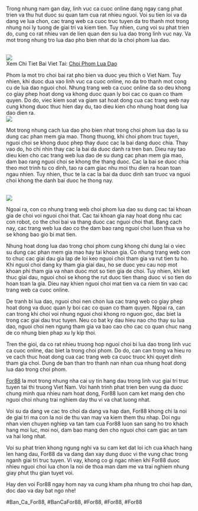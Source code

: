<p>Trong nhung nam gan day, linh vuc ca cuoc online dang ngay cang phat trien va thu hut duoc su quan tam cua rat nhieu nguoi. Voi su tien loi va da dang ve lua chon, cac trang web ca cuoc truc tuyen da tro thanh mot trong nhung noi ly tuong de giai tri va kiem tien. Tuy nhien, cung voi su phat trien do, cung co rat nhieu van de lien quan den su lua dao trong linh vuc nay. Va mot trong nhung tro lua dao pho bien nhat do la choi phom lua dao.</p><br><img src="https://for88z.co.uk/wp-content/uploads/2025/02/logo.png"></br>
Xem Chi Tiet Bai Viet Tai: <a href="https://for88z.co.uk/choi-phom-lua-dao/">Choi Phom Lua Dao</a><p>Phom la mot tro choi bai rat pho bien va duoc yeu thich o Viet Nam. Tuy nhien, khi duoc dua vao linh vuc ca cuoc online, no da tro thanh mot cong cu de lua dao nguoi choi. Nhung trang web ca cuoc online da so deu khong co giay phep hoat dong va khong duoc quan ly boi cac co quan co tham quyen. Do do, viec kiem soat va giam sat hoat dong cua cac trang web nay cung khong duoc thuc hien day du, tao dieu kien cho nhung hoat dong lua dao dien ra.<br><img src="https://for88z.co.uk/wp-content/uploads/2025/02/nhung-hau-qua-khi-gap-phai-choi-phom-lua-dao.jpg"></br><p>Mot trong nhung cach lua dao pho bien nhat trong choi phom lua dao la su dung cac phan mem gia mao. Thong thuong, khi choi phom truc tuyen, nguoi choi se khong duoc phep thay duoc cac la bai dang duoc chia. Thay vao do, ho chi nhin thay cac la bai da duoc danh ra tren ban. Dieu nay tao dieu kien cho cac trang web lua dao de su dung cac phan mem gia mao, dam bao rang nguoi choi se khong the thang duoc. Cac la bai se duoc chia theo mot trinh tu co dinh, tao ra cam giac nhu moi thu dien ra hoan toan ngau nhien. Tuy nhien, thuc te la cac la bai da duoc dinh san truoc va nguoi choi khong the danh bai duoc he thong nay.</p><br><img src="https://for88z.co.uk/wp-content/uploads/2025/02/logo.png"></br><p>Ngoai ra, con co nhung trang web choi phom lua dao su dung cac tai khoan gia de choi voi nguoi choi that. Cac tai khoan gia nay hoat dong nhu cac con robot, co the choi bai va thang duoc cac nguoi choi that. Bang cach nay, cac trang web lua dao co the dam bao rang nguoi choi luon thua va ho se khong bao gio bi mat tien.<p>Nhung hoat dong lua dao trong choi phom cung khong chi dung lai o viec su dung cac phan mem gia mao hay tai khoan gia. Co nhung trang web con to chuc cac giai dau gia lap de loi keo nguoi choi tham gia va rut tien tu ho. Khi nguoi choi dang ky tham gia giai dau, ho se duoc yeu cau nop mot khoan phi tham gia va nhan duoc mot so tien gia de choi. Tuy nhien, khi ket thuc giai dau, nguoi choi se khong the rut duoc tien thang duoc vi so tien do hoan toan la gia. Dieu nay khien nguoi choi mat tien va ca niem tin vao cac trang web ca cuoc online.</p><p>De tranh bi lua dao, nguoi choi nen chon lua cac trang web co giay phep hoat dong va duoc quan ly boi cac co quan co tham quyen. Ngoai ra, can can trong khi choi voi nhung nguoi choi khong ro nguon goc, dac biet la trong cac giai dau truc tuyen. Neu co bat ky dau hieu nao cho thay su lua dao, nguoi choi nen ngung tham gia va bao cao cho cac co quan chuc nang de co nhung bien phap xu ly kip thoi.<p>Tren the gioi, da co rat nhieu truong hop nguoi choi bi lua dao trong linh vuc ca cuoc online, dac biet la trong choi phom. Do do, can can trong va hieu ro ve cach thuc hoat dong cua cac trang web ca cuoc truoc khi quyet dinh tham gia choi. Dung de ban than tro thanh nan nhan cua nhung hoat dong lua dao trong choi phom.</p><p><a href="https://for88z.co.uk/">For88</a> la mot trong nhung nha cai uy tin hang dau trong linh vuc giai tri truc tuyen tai thi truong Viet Nam. Voi hanh trinh phat trien ben vung da duoc chung minh qua nhieu nam hoat dong, For88 luon cam ket mang den cho nguoi choi nhung trai nghiem day thu vi va chat luong nhat.

Voi su da dang ve cac tro choi da dang va hap dan, For88 khong chi la noi de giai tri ma con la noi de thu van may va kiem them thu nhap. Doi ngu nhan vien chuyen nghiep va tan tam cua For88 luon san sang ho tro khach hang moi luc, moi noi, dam bao mang den cho nguoi choi cam giac an tam va hai long nhat.

Voi su phat trien khong ngung nghi va su cam ket dat loi ich cua khach hang len hang dau, For88 da va dang dan xay dung duoc vi the vung chac trong nganh giai tri truc tuyen. Vi vay, khong co gi ngac nhien khi For88 duoc nhieu nguoi choi lua chon la noi de thoa man dam me va trai nghiem nhung giay phut thu gian tuyet voi.

Hay den voi For88 ngay hom nay va cung kham pha nhung tro choi hap dan, doc dao va day bat ngo nhe!</p>
#Ban_Ca_For88, #BanCaFor88, #For88, #For88, #For88

